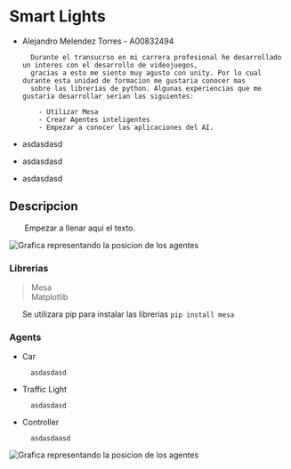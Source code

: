 # Smart Lights
- Alejandro Melendez Torres - A00832494
  
        Durante el transucrso en mi carrera profesional he desarrollado un interes con el desarrollo de videojuegos,
        gracias a esto me siento muy agusto con unity. Por lo cual durante esta unidad de formacion me gustaria conocer mas
        sobre las librerias de python. Algunas experiencias que me gustaria desarrollar serian las siguientes:

          - Utilizar Mesa
          - Crear Agentes inteligentes
          - Empezar a conocer las aplicaciones del AI.
  
- asdasdasd
- asdasdasd
- asdasdasd
 
## Descripcion
&nbsp;&nbsp;&nbsp;&nbsp;&nbsp;&nbsp; Empezar a llenar aqui el texto.

<img alt="Grafica representando la posicion de los agentes" src = "https://i.imgur.com/XyjuOQk.png">

### Librerias
> Mesa\
> Matplotlib

&nbsp;&nbsp;&nbsp;&nbsp;&nbsp;&nbsp;Se utilizara pip para instalar las librerias  `pip install mesa`

### Agents
- Car
    
        asdasdasd

- Traffic Light
  
        asdasdasd

- Controller
  
        asdasdaasd

<img alt="Grafica representando la posicion de los agentes" src="https://i.imgur.com/FquJCZw.jpg">